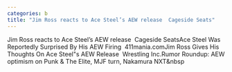 ```yaml
---
categories: b
title: "Jim Ross reacts to Ace Steel’s AEW release  Cageside Seats"
---
```

Jim Ross reacts to Ace Steel’s AEW release&nbsp;&nbsp;Cageside SeatsAce Steel Was Reportedly Surprised By His AEW Firing&nbsp;&nbsp;411mania.comJim Ross Gives His Thoughts On Ace Steel"s AEW Release&nbsp;&nbsp;Wrestling Inc.Rumor Roundup: AEW optimism on Punk & The Elite, MJF turn, Nakamura NXT&nbsp